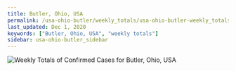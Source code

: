 ```yaml
---
title: Butler, Ohio, USA
permalink: /usa-ohio-butler/weekly_totals/usa-ohio-butler-weekly_totals.html
last_updated: Dec 1, 2020
keywords: ["Butler, Ohio, USA", "weekly totals"]
sidebar: usa-ohio-butler_sidebar
---
```


![Weekly Totals of Confirmed Cases for Butler, Ohio, USA](/covid_tracker/images/graphs/usa-ohio-butler-weekly_totals_graph.png)
